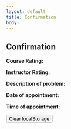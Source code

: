 ```yaml
---
layout: default
title: Confirmation
body:
---
```


<main id="main-content">
  <div class="bg-base-lightest">
    <section class="grid-container usa-section">
      <div class="grid-row flex-justify-center">
        <div class="grid-col-12 tablet:grid-col-12 desktop:grid-col-12">
          <div class="
                bg-white
                padding-y-3 padding-x-5
                border border-base-lighter
              ">
            <h1 class="margin-bottom-0">Confirmation</h1>
            <p><strong>Course Rating:</strong> <span id="courseRange"></span></p>
            <p><strong>Instructor Rating:</strong> <span id="instructorRange"></span></p>
            <p><strong>Description of problem:</strong> <span id="textArea"></span></p>
            <p><strong>Date of appointment:</strong> <span id="savedDay"></span></p>
            <p><strong>Time of appointment:</strong> <span id="savedTime"></span></p>
            <button class="usa-button" id="clear-storage" onclick="localStorage.clear();">Clear localStorage</button>
          </div>
        </div>
      </div>
    </section>
  </div>
</main>

<script type="application/javascript">
 // Get the saved form data from local storage
  var textArea = localStorage.getItem("textArea");
  var courseRange = localStorage.getItem("courseRange");
  var instructorRange = localStorage.getItem("instructorRange");    
  var savedDay = localStorage.getItem("day");
  var savedTime = localStorage.getItem("time");


  // Update the HTML elements with the saved data
  
  // Add context to course and instructor range
  const rangeLabels = {
    low: 'Low',
    medium: 'Medium',
    high: 'High',
  }
  
  if (courseRange <= 30) {
    label = rangeLabels.low;
  } else if (courseRange > 31 && courseRange < 69) {
    label = rangeLabels.medium;
  } else {
    label = rangeLabels.high;
  }
  document.getElementById("courseRange").innerHTML = `${courseRange} (${label})`;

  if (instructorRange <= 30) {
    label = rangeLabels.low;
  } else if (instructorRange > 31 && instructorRange < 69) {
    label = rangeLabels.medium;
  } else {
    label = rangeLabels.high;
  }
  document.getElementById("instructorRange").innerHTML = `${instructorRange} (${label})`;

  document.getElementById("textArea").innerHTML = textArea;
  document.getElementById("savedDay").innerHTML = savedDay;
  document.getElementById("savedTime").innerHTML = savedTime;
</script>
